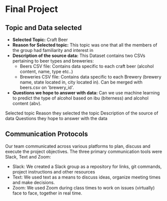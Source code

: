 # Final Project

## Topic and Data selected
* **Selected Topic:** Craft Beer
* **Reason for Selected topic:** This topic was one that all the members of the group had familiarity and interest in
* **Description of the source data:** This Dataset contains two CSVs pertaining to beer types and breweries:
  * Beers CSV file: Contains data specific to each craft beer (alcohol content, name, type etc..)
  * Breweries CSV file: Contains data specific to each Brewery (brewery name, state located in, city located in). Can be merged with beers.csv on 'brewery_id'.
* **Questions we hope to answer with data:** Can we use machine learning to predict the type of alcohol based on ibu (biterness) and alcohol content (abv).

Selected topic
Reason they selected the topic
Description of the source of data
Questions they hope to answer with the data



## Communication Protocols

Our team communicated across various platforms to plan, discuss and execute the project objectives. The three primary communication tools were Slack, Text and Zoom:
* Slack: We created a Slack group as a repository for links, git commands, project instructions and other resources
* Text: We used text as a means to discuss ideas, organize meeting times and make decisions.
* Zoom: We used Zoom during class times to work on issues (virtually) face to face, together in real time.

